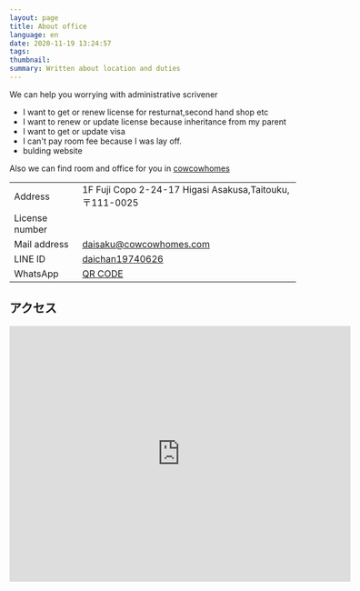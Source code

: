 ```yaml
---
layout: page
title: About office
language: en
date: 2020-11-19 13:24:57
tags:
thumbnail:
summary: Written about location and duties
---
```

We can help you worrying with administrative scrivener

* I want to get or renew license for resturnat,second hand shop etc
* I want to renew or update license because inheritance from my parent
* I want to get or update visa
* I can't pay room fee because I was lay off.
* bulding website

Also we can find room and office for you in [cowcowhomes](https://www.cowcowhomes.com/)

|    |    |
| ---- | ---- |
|  Address |  1F Fuji Copo 2-24-17 Higasi Asakusa,Taitouku,〒111-0025  |
|  License number  |   |
|  Mail address  |  [daisaku@cowcowhomes.com](mailto:daisaku@cowcowhomes.com)  |
|  LINE ID  |  [daichan19740626](https://line.me/ti/p/daichan19740626)  |
|  WhatsApp |  [QR CODE](https://wa.me/qr/KLSJ6JJ7Z277L1)  |


## アクセス
<iframe src="https://www.google.com/maps/embed?pb=!1m18!1m12!1m3!1d3239.0648183045996!2d139.79760191526!3d35.724624380184196!2m3!1f0!2f0!3f0!3m2!1i1024!2i768!4f13.1!3m3!1m2!1s0x60188eeef5223ba1%3A0x55c97367f17381df!2z44CSMTExLTAwMjUg5p2x5Lqs6YO95Y-w5p2x5Yy65p2x5rWF6I2J77yS5LiB55uu77yS77yU4oiS77yR77yXIOOBteOBmOOCs-ODvOODnQ!5e0!3m2!1sja!2sjp!4v1548125976549" width="600" height="450" frameborder="0" style="border:0" allowfullscreen="" ></iframe>
